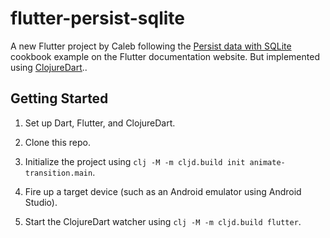 # flutter-persist-sqlite

A new Flutter project by Caleb following the [Persist data with SQLite](https://docs.flutter.dev/cookbook/persistence/sqlite) cookbook example on the Flutter documentation website. But implemented using [ClojureDart](https://github.com/Tensegritics/ClojureDart)..

## Getting Started

1. Set up Dart, Flutter, and ClojureDart.

2. Clone this repo.

3. Initialize the project using `clj -M -m cljd.build init animate-transition.main`.

4. Fire up a target device (such as an Android emulator using Android Studio).

5. Start the ClojureDart watcher using `clj -M -m cljd.build flutter`.
